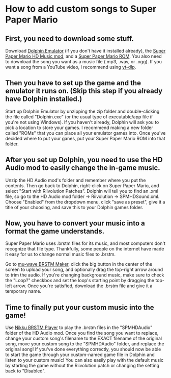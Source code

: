 # How to add custom songs to Super Paper Mario

## First, you need to download some stuff. 
Download [Dolphin Emulator](https://dolphin-emu.org/download/) (if you don't have it installed already), the [Super Paper Mario HD Music mod](https://drive.google.com/file/d/1XHvVyVl5yz8epFRV66vWjbL7cuMbxGbQ), and a [Super Paper Mario ROM](https://myrient.erista.me/files/Redump/Nintendo%20-%20Wii%20-%20NKit%20RVZ%20[zstd-19-128k]/Super%20Paper%20Mario%20%28USA%29%20%28Rev%202%29.zip). You also need to download the song you want as a music file (.mp3, .wav, or .ogg). If you want a song from a YouTube video, I recommend using [yt-dlp](https://ytdlp.online/). 

## Then you have to set up the game and the emulator it runs on. (Skip this step if you already have Dolphin installed.)
Start up Dolphin Emulator by unzipping the zip folder and double-clicking the file called "Dolphin.exe" (or the usual type of executable/app file if you're not using Windows). If you haven't already, Dolphin will ask you to pick a location to store your games. I recommend making a new folder called "ROMs" that you can place all your emulator games into. Once you've decided where to put your ganes, put your Super Paper Mario ROM into that folder. 

## After you set up Dolphin, you need to use the HD Audio mod to easily change the in-game music.
Unzip the HD Audio mod's folder and remember where you put the contents. Then go back to Dolphin, right-click on Super Paper Mario, and select "Start with Riivolution Patches". Dolphin will tell you to find an .xml file, so go to the HD Audio mod folder → Riivolution → SPMHDSound.xml. Choose "Enabled" from the dropdown menu, click "save as preset", give it a title of your choosing, and save this to your Dolphin games folder. 

## Now, you have to convert your music into a format the game understands. 
Super Paper Mario uses .brstm files for its music, and most computers don't recognize that file type. Thankfully, some people on the internet have made it easy for us to change normal music files to .brstm.

Go to [mu-wave BRSTM Maker](https://kazuki-4ys.github.io/web_apps/mu-wave/), click the big button in the center of the screen to upload your song, and optionally drag the top-right arrow around to trim the audio. If you're changing background music, make sure to check the "Loop?" checkbox and set the loop's starting point by dragging the top-left arrow. Once you're satisfied, download the .brstm file and give it a temporary name.

## Time to finally put your custom music into the game!
Use [Nikku BRSTM Player](https://kenrick95.github.io/nikku/) to play the .brstm files in the "SPMHDAudio" folder of the HD Audio mod. Once you find the song you want to replace, change your custom song's filename to the EXACT filename of the original song, move your custom song to the "SPMHDAudio" folder, and replace the original song! If you've done everything correctly, you should now be able to start the game through your custom-named game file in Dolphin and listen to your custom music! You can also easily play with the default music by starting the game without the Riivolution patch or changing the setting back to "Disabled".
